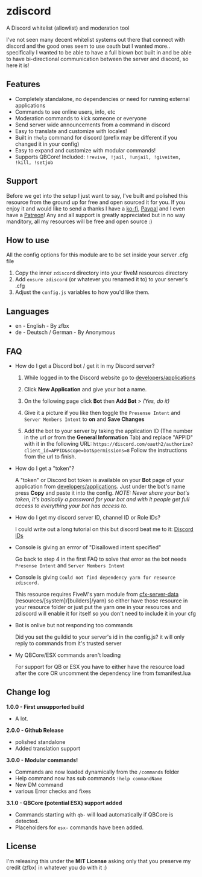 # zdiscord
A Discord whitelist (allowlist) and moderation tool

I've not seen many decent whitelist systems out there that connect with discord and the good ones seem to use oauth but I wanted more.. specifically I wanted to be able to have a full blown bot built in and be able to have bi-directional communication between the server and discord, so here it is!

## Features

- Completely standalone, no dependencies or need for running external applications
- Commands to see online users, info, etc
- Moderation commands to kick someone or everyone
- Send server wide announcements from a command in discord
- Easy to translate and customize with locales!
- Built in `!help` command for discord (prefix may be different if you changed it in your config)
- Easy to expand and customize with modular commands!
- Supports QBCore! Included: `!revive, !jail, !unjail, !giveitem, !kill, !setjob`

## Support

Before we get into the setup I just want to say, I've built and polished this resource from the ground up for free and open sourced it for you. If you enjoy it and would like to send a thanks I have a [ko-fi](https://ko-fi.com/zfbx8), [Paypal](https://paypal.me/zfbx) and I even have a [Patreon](https://www.patreon.com/zfbx)! Any and all support is greatly appreciated but in no way manditory, all my resources will be free and open source :)


## How to use

All the config options for this module are to be set inside your server .cfg file

1. Copy the inner `zdiscord` directory into your fiveM resources directory
2. Add `ensure zdiscord` (or whatever you renamed it to) to your server's .cfg
3. Adjust the `config.js` variables to how you'd like them.


## Languages

- en - English - By zfbx
- de - Deutsch / German - By Anonymous


## FAQ

- How do I get a Discord bot / get it in my Discord server?

    1. While logged in to the Discord website go to [developers/applications](https://discord.com/developers/applications)

    2. Click **New Application** and give your bot a name.

    3. On the following page click **Bot** then **Add Bot** > *(Yes, do it)*

    4. Give it a picture if you like then toggle the `Presense Intent` and `Server Members Intent` to **on** and **Save Changes**

    5. Add the bot to your server by taking the application ID (The number in the url *or* from the **General Information** Tab) and replace "APPID" with it in the following URL: `https://discord.com/oauth2/authorize?client_id=APPID&scope=bot&permissions=8` Follow the instructions from the url to finish.


- How do I get a "token"?

    A "token" or Discord bot token is available on your **Bot** page of your application from [developers/applications](https://discord.com/developers/applications). Just under the bot's name press **Copy** and paste it into the config. *NOTE: Never share your bot's token, it's basically a password for your bot and with it people get full access to everything your bot has access to.*


- How do I get my discord server ID, channel ID or Role IDs?

    I could write out a long tutorial on this but discord beat me to it: [Discord IDs](https://support.discord.com/hc/en-us/articles/206346498-Where-can-I-find-my-User-Server-Message-ID-)


- Console is giving an errror of "Disallowed intent specified"

    Go back to step 4 in the first FAQ to solve that error as the bot needs `Presense Intent` and `Server Members Intent`
    
- Console is giving `Could not find dependency yarn for resource zdiscord.`

    This resource requires FiveM's yarn module from [cfx-server-data](https://github.com/citizenfx/cfx-server-data) (resources/[system]/[builders]/yarn) so either have those resource in your resource folder or just put the yarn one in your resources and zdiscord will enable it for itself so you don't need to include it in your cfg

- Bot is onlive but not responding too commands

    Did you set the guildid to your server's id in the config.js? it will only reply to commands from it's trusted server

- My QBCore/ESX commands aren't loading

    For support for QB or ESX you have to either have the resource load after the core OR uncomment the dependency line from fxmanifest.lua

## Change log

**1.0.0 - First unsupported build**

- A lot.
    
**2.0.0 - Github Release**

- polished standalone
- Added translation support
    
**3.0.0 - Modular commands!**

- Commands are now loaded dynamically from the `/commands` folder
- Help command now has sub commands `!help commandName`
- New DM command
- various Error checks and fixes

**3.1.0 - QBCore (potential ESX) support added**

- Commands starting with `qb-` will load automatically if QBCore is detected.
- Placeholders for `esx-` commands have been added.

## License

I'm releasing this under the **MIT License** asking only that you preserve my credit (zfbx) in whatever you do with it :)

